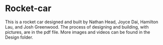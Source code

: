 # Rocket-car
This is a rocket car designed and built by Nathan Head, Joyce Dai, Hamilton Lau, and Josh Greenwood.
The process of designing and building, with pictures, are in the pdf file. More images and videos can be found in the Design folder. 
